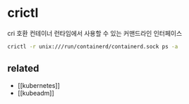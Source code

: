 # crictl
cri 호환 컨테이너 런타임에서 사용할 수 있는 커맨드라인 인터페이스
```sh
crictl -r unix:///run/containerd/containerd.sock ps -a
```

## related
- [[kubernetes]]
- [[kubeadm]]
